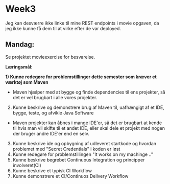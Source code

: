# Week3

Jeg kan desværre ikke linke til mine REST endpoints i movie opgaven, da jeg ikke kunne få dem til at virke efter de var deployed.

## Mandag:

Se projektet movieexercise for besvarelse.

**Læringsmål:**

**1) Kunne redegøre for problemstillinger dette semester som kræver et værktøj som Maven**
 - Maven hjælper med at bygge og finde dependencies til ens projekter, så det er vel brugbart i alle vores projekter.
 
2) Kunne beskrive og demonstrere brug af Maven til, uafhængigt af et IDE, bygge, teste, og afvikle Java Software
 - Maven projekter kan åbnes i mange IDE'er, så det er brugbart at kende til hvis man vil skifte til et andet IDE, eller skal dele et projekt med nogen der bruger andre IDE'er end en selv. 
 
3) Kunne beskrive ide og opbygning af udleveret startkode og hvordan problemet med "Secret Credentials" i koden er løst
4) Kunne redegøre for problemstillingen "It works on my machinge .."
5) Kunne beskrive begrebet Continuous Integration og principper involveret(CI)
6) Kunne beskrive et typisk CI Workflow
7) Kunne demonstrere et CI/Continuos Delivery Workflow
